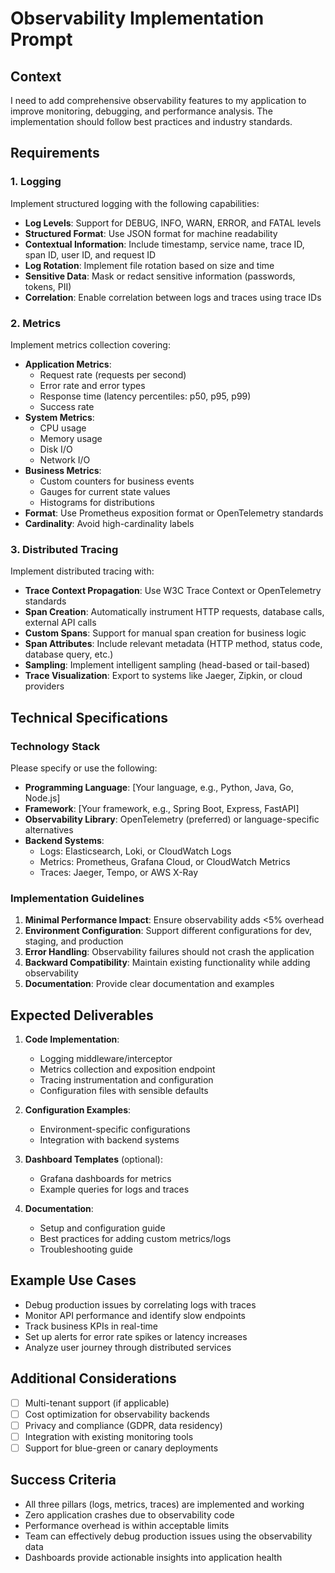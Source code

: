 # Observability Implementation Prompt

## Context
I need to add comprehensive observability features to my application to improve monitoring, debugging, and performance analysis. The implementation should follow best practices and industry standards.

## Requirements

### 1. Logging
Implement structured logging with the following capabilities:
- **Log Levels**: Support for DEBUG, INFO, WARN, ERROR, and FATAL levels
- **Structured Format**: Use JSON format for machine readability
- **Contextual Information**: Include timestamp, service name, trace ID, span ID, user ID, and request ID
- **Log Rotation**: Implement file rotation based on size and time
- **Sensitive Data**: Mask or redact sensitive information (passwords, tokens, PII)
- **Correlation**: Enable correlation between logs and traces using trace IDs

### 2. Metrics
Implement metrics collection covering:
- **Application Metrics**:
  - Request rate (requests per second)
  - Error rate and error types
  - Response time (latency percentiles: p50, p95, p99)
  - Success rate
- **System Metrics**:
  - CPU usage
  - Memory usage
  - Disk I/O
  - Network I/O
- **Business Metrics**:
  - Custom counters for business events
  - Gauges for current state values
  - Histograms for distributions
- **Format**: Use Prometheus exposition format or OpenTelemetry standards
- **Cardinality**: Avoid high-cardinality labels

### 3. Distributed Tracing
Implement distributed tracing with:
- **Trace Context Propagation**: Use W3C Trace Context or OpenTelemetry standards
- **Span Creation**: Automatically instrument HTTP requests, database calls, external API calls
- **Custom Spans**: Support for manual span creation for business logic
- **Span Attributes**: Include relevant metadata (HTTP method, status code, database query, etc.)
- **Sampling**: Implement intelligent sampling (head-based or tail-based)
- **Trace Visualization**: Export to systems like Jaeger, Zipkin, or cloud providers

## Technical Specifications

### Technology Stack
Please specify or use the following:
- **Programming Language**: [Your language, e.g., Python, Java, Go, Node.js]
- **Framework**: [Your framework, e.g., Spring Boot, Express, FastAPI]
- **Observability Library**: OpenTelemetry (preferred) or language-specific alternatives
- **Backend Systems**:
  - Logs: Elasticsearch, Loki, or CloudWatch Logs
  - Metrics: Prometheus, Grafana Cloud, or CloudWatch Metrics
  - Traces: Jaeger, Tempo, or AWS X-Ray

### Implementation Guidelines
1. **Minimal Performance Impact**: Ensure observability adds <5% overhead
2. **Environment Configuration**: Support different configurations for dev, staging, and production
3. **Error Handling**: Observability failures should not crash the application
4. **Backward Compatibility**: Maintain existing functionality while adding observability
5. **Documentation**: Provide clear documentation and examples

## Expected Deliverables

1. **Code Implementation**:
   - Logging middleware/interceptor
   - Metrics collection and exposition endpoint
   - Tracing instrumentation and configuration
   - Configuration files with sensible defaults

2. **Configuration Examples**:
   - Environment-specific configurations
   - Integration with backend systems

3. **Dashboard Templates** (optional):
   - Grafana dashboards for metrics
   - Example queries for logs and traces

4. **Documentation**:
   - Setup and configuration guide
   - Best practices for adding custom metrics/logs
   - Troubleshooting guide

## Example Use Cases
- Debug production issues by correlating logs with traces
- Monitor API performance and identify slow endpoints
- Track business KPIs in real-time
- Set up alerts for error rate spikes or latency increases
- Analyze user journey through distributed services

## Additional Considerations
- [ ] Multi-tenant support (if applicable)
- [ ] Cost optimization for observability backends
- [ ] Privacy and compliance (GDPR, data residency)
- [ ] Integration with existing monitoring tools
- [ ] Support for blue-green or canary deployments

## Success Criteria
- All three pillars (logs, metrics, traces) are implemented and working
- Zero application crashes due to observability code
- Performance overhead is within acceptable limits
- Team can effectively debug production issues using the observability data
- Dashboards provide actionable insights into application health
